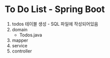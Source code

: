 # To Do List - Spring Boot
1. todos 테이블 생성 - SQL 파일에 작성되어있음
2. domain
    - Todos.java
3. mapper
4. service
5. controller